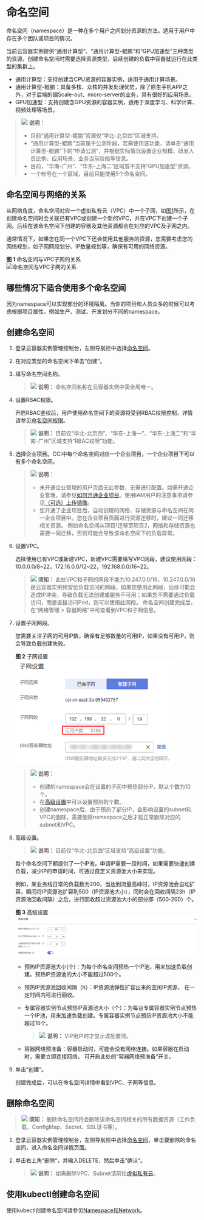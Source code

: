 # 命名空间<a name="cci_01_0001"></a>

命名空间（namespace）是一种在多个用户之间划分资源的方法。适用于用户中存在多个团队或项目的情况。

当前云容器实例提供“通用计算型“、“通用计算型-鲲鹏“和“GPU加速型“三种类型的资源，创建命名空间时需要选择资源类型，后续创建的负载中容器就运行在此类型的集群上。

-   通用计算型：支持创建含CPU资源的容器实例，适用于通用计算场景。
-   通用计算型-鲲鹏：具备多核、众核的并发处理优势，除了原生手机APP之外，对于后端的偏Scale-out、micro-server的业务，具有很好的应用场景。
-   GPU加速型：支持创建含GPU资源的容器实例，适用于深度学习、科学计算、视频处理等场景。

>![](public_sys-resources/icon-note.gif) **说明：** 
>-   目前“通用计算型-鲲鹏”资源仅“华北-北京四”区域支持。
>-   “通用计算型-鲲鹏”当前属于公测阶段，若需使用该功能，请单击“通用计算型-鲲鹏”下的“申请公测”，并根据实际情况设置企业规模、研发人员比例、应用场景、业务当前阶段等信息。
>-   目前，“华南-广州”、“华东-上海二”区域暂不支持“GPU加速型”资源。
>-   一个帐号在一个区域，目前只能使用5个命名空间。

## 命名空间与网络的关系<a name="section17189123157"></a>

从网络角度，命名空间对应一个虚拟私有云（VPC）中一个子网，如[图1](#fig119999112419)所示，在创建命名空间时会关联已有VPC或创建一个新的VPC，并在VPC下创建一个子网。后续在该命名空间下创建的容器及其他资源都会在对应的VPC及子网之内。

通常情况下，如果您在同一个VPC下还会使用其他服务的资源，您需要考虑您的网络规划，如子网网段划分、IP数量规划等，确保有可用的网络资源。

**图 1**  命名空间与VPC子网的关系<a name="fig119999112419"></a>  
![](figures/命名空间与VPC子网的关系.png "命名空间与VPC子网的关系")

## 哪些情况下适合使用多个命名空间<a name="section5571151617513"></a>

因为namespace可以实现部分的环境隔离。当你的项目和人员众多的时候可以考虑根据项目属性，例如生产、测试、开发划分不同的namespace。

## 创建命名空间<a name="section940418587214"></a>

1.  登录云容器实例管理控制台，左侧导航栏中选择[命名空间](https://console.huaweicloud.com/cci/#/app/namespace/list)。
2.  在对应类型的命名空间下单击“创建“。
3.  填写命名空间名称。

    >![](public_sys-resources/icon-note.gif) **说明：** 
    >命名空间名称在云容器实例中需全局唯一。

4.  设置RBAC权限。

    开启RBAC鉴权后，用户使用命名空间下的资源将受到RBAC权限控制，详情请参见[命名空间权限](CCI权限说明.md#section944114820217)。

    >![](public_sys-resources/icon-note.gif) **说明：** 
    >目前仅“华北-北京四”、“华东-上海一”、“华东-上海二”和“华南-广州”区域支持“RBAC权限”功能。

5.  选择企业项目。CCI中每个命名空间对应一个企业项目，一个企业项目下可以有多个命名空间。

    >![](public_sys-resources/icon-note.gif) **说明：** 
    >-   未开通企业管理的用户页面无此参数，无需进行配置。如需开通企业管理，请参见[如何开通企业项目](https://support.huaweicloud.com/usermanual-em/em_am_0008.html)。使用IAM用户的注意事项请参见[（可选）上传镜像](环境设置.md#section1593133403517)。
    >-   您开通了企业项目后，自动创建的网络、存储资源与命名空间在同一企业项目中。您在企业项目页面进行资源迁移时，建议一同迁移相关资源。 例如命名空间从项目1迁移至项目2，网络和存储资源也需要一同迁移，否则可能会导致该命名空间下的负载异常。

6.  设置VPC。

    选择使用已有VPC或新建VPC，新建VPC需要填写VPC网段，建议使用网段：10.0.0.0/8\~22，172.16.0.0/12\~22，192.168.0.0/16\~22。

    >![](public_sys-resources/icon-notice.gif) **须知：** 
    >此处VPC和子网的网段不能为10.247.0.0/16，10.247.0.0/16是云容器实例预留给负载访问的网段。如果您使用此网段，后续可能会造成IP冲突，导致负载无法创建或服务不可用；如果您不需要通过负载访问，而是直接访问Pod，则可以使用此网段。
    >命名空间创建完成后，在“网络管理 \> 容器网络”中可查看到VPC和子网信息。

7.  设置子网网段。

    您需要关注子网的可用IP数，确保有足够数量的可用IP，如果没有可用IP，则会导致负载创建失败。

    **图 2**  子网设置<a name="fig7115832135212"></a>  
    ![](figures/子网设置.png "子网设置")

    >![](public_sys-resources/icon-note.gif) **说明：** 
    >-   创建的namespace会在设置的子网中预热部分IP，默认个数为10个。
    >-   在[高级设置](#li1462753316465)中可以设置预热的个数。
    >-   创建namespace后，由于预热了部分IP，会影响设置的subnet和VPC的删除，需要删除namespace之后才能正常删除对应的subnet和VPC。

8.  <a name="li1462753316465"></a>高级设置。

    >![](public_sys-resources/icon-note.gif) **说明：** 
    >目前仅“华北-北京四”区域支持“高级设置”功能。

    每个命名空间下都提供了一个IP池，申请IP需要一段时间，如果需要快速创建负载，减少IP的申请时间，可通过自定义资源池大小来实现。

    例如，某业务线日常的负载数为200，当达到流量高峰时，IP资源池会自动扩容，瞬间将IP资源池扩容到500（IP资源池大小），同时会在回收间隔23h（IP资源池回收间隔）之后，进行回收超过资源池大小的部分即（500-200）个。

    **图 3**  高级设置<a name="fig16332162052112"></a>  
    ![](figures/高级设置.png "高级设置")

    -   预热IP资源池大小\(个\)：为每个命名空间预热一个IP池，用来加速负载创建。预热IP资源池的大小不能超过500个。
    -   预热IP资源池回收间隔（h）：IP资源池弹性扩容出来的空闲IP资源， 在一定时间内可进行回收。
    -   专属容器实例节点预热IP资源池大小（个）：为每台专属容器实例节点预热一个IP池，用来加速负载创建。专属容器实例节点预热IP资源池大小不能超过16个。

        >![](public_sys-resources/icon-note.gif) **说明：** 
        >VIP用户时才显示该配置项。

    -   容器网络预准备：容器启动时，可能会没有网络连接。如果容器在启动时，需要立即连接网络， 可开启此处的“容器网络预准备”开关。

9.  单击“创建“。

    创建完成后，可以在命名空间详情中看到VPC、子网等信息。


## 删除命名空间<a name="section1124711314815"></a>

>![](public_sys-resources/icon-notice.gif) **须知：** 
>删除命名空间将会删除该命名空间相关的所有数据资源（工作负载、ConfigMap、Secret、SSL证书等）。

1.  登录云容器实例管理控制台，左侧导航栏中选择[命名空间](https://console.huaweicloud.com/cci/#/app/namespace/list)，单击要删除的命名空间，进入命名空间详情页面。
2.  单击右上角“删除“，并输入DELETE，然后单击“确认“。

    >![](public_sys-resources/icon-note.gif) **说明：** 
    >如需删除VPC、Subnet请前往[虚拟私有云](https://console.huaweicloud.com/vpc/?#/vpcs)。


## 使用kubectl创建命名空间<a name="section107741216264"></a>

使用kubectl创建命名空间请参见[Namespace和Network](https://support.huaweicloud.com/devg-cci/cci_05_0023.html)。

